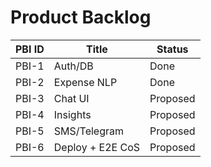 # Product Backlog

| PBI ID | Title | Status |
|-------|------|--------|
| PBI-1 | Auth/DB | Done |
| PBI-2 | Expense NLP | Done |
| PBI-3 | Chat UI | Proposed |
| PBI-4 | Insights | Proposed |
| PBI-5 | SMS/Telegram | Proposed |
| PBI-6 | Deploy + E2E CoS | Proposed |
